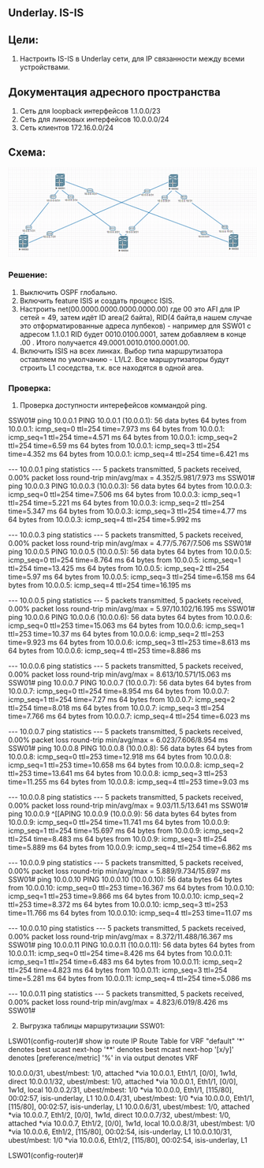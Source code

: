 ## Underlay. IS-IS


## Цели:

1. Настроить IS-IS в Underlay сети, для IP связанности между всеми устройствами.


## Документация адресного пространства
1. Сеть для loopback интерфейсов 1.1.0.0/23
2. Сеть для линковых интерфейсов 10.0.0.0/24
3. Сеть клиентов 172.16.0.0/24

## Схема:
![img.png](img.png)





### Решение:

1. Выключить OSPF глобально.
2. Включить feature ISIS и создать процесс ISIS.
3. Настроить net(00.0000.0000.0000.0000.00) где 00 это AFI для IP сетей = 49,
затем идёт ID area(2 байта), RID(4 байта,в нашем случае это отформатированные адреса лупбеков) - например
для SSW01 с адресом 1.1.0.1 RID будет 0010.0100.0001, затем добавляем в конце .00 . Итого получается
49.0001.0010.0100.0001.00.
4. Включить ISIS на всех линках. Выбор типа маршрутизатора оставляем по умолчанию - L1/L2.
Все маршрутизаторы будут строить L1 соседства, т.к. все находятся в одной area.




### Проверка:


1. Проверка доступности интерефейсов коммандой ping.

SSW01# ping 10.0.0.1
PING 10.0.0.1 (10.0.0.1): 56 data bytes
64 bytes from 10.0.0.1: icmp_seq=0 ttl=254 time=7.973 ms
64 bytes from 10.0.0.1: icmp_seq=1 ttl=254 time=4.571 ms
64 bytes from 10.0.0.1: icmp_seq=2 ttl=254 time=6.59 ms
64 bytes from 10.0.0.1: icmp_seq=3 ttl=254 time=4.352 ms
64 bytes from 10.0.0.1: icmp_seq=4 ttl=254 time=6.421 ms

--- 10.0.0.1 ping statistics ---
5 packets transmitted, 5 packets received, 0.00% packet loss
round-trip min/avg/max = 4.352/5.981/7.973 ms
SSW01# ping 10.0.0.3
PING 10.0.0.3 (10.0.0.3): 56 data bytes
64 bytes from 10.0.0.3: icmp_seq=0 ttl=254 time=7.506 ms
64 bytes from 10.0.0.3: icmp_seq=1 ttl=254 time=5.221 ms
64 bytes from 10.0.0.3: icmp_seq=2 ttl=254 time=5.347 ms
64 bytes from 10.0.0.3: icmp_seq=3 ttl=254 time=4.77 ms
64 bytes from 10.0.0.3: icmp_seq=4 ttl=254 time=5.992 ms

--- 10.0.0.3 ping statistics ---
5 packets transmitted, 5 packets received, 0.00% packet loss
round-trip min/avg/max = 4.77/5.767/7.506 ms
SSW01# ping 10.0.0.5
PING 10.0.0.5 (10.0.0.5): 56 data bytes
64 bytes from 10.0.0.5: icmp_seq=0 ttl=254 time=8.764 ms
64 bytes from 10.0.0.5: icmp_seq=1 ttl=254 time=13.425 ms
64 bytes from 10.0.0.5: icmp_seq=2 ttl=254 time=5.97 ms
64 bytes from 10.0.0.5: icmp_seq=3 ttl=254 time=6.158 ms
64 bytes from 10.0.0.5: icmp_seq=4 ttl=254 time=16.195 ms

--- 10.0.0.5 ping statistics ---
5 packets transmitted, 5 packets received, 0.00% packet loss
round-trip min/avg/max = 5.97/10.102/16.195 ms
SSW01# ping 10.0.0.6
PING 10.0.0.6 (10.0.0.6): 56 data bytes
64 bytes from 10.0.0.6: icmp_seq=0 ttl=253 time=15.063 ms
64 bytes from 10.0.0.6: icmp_seq=1 ttl=253 time=10.37 ms
64 bytes from 10.0.0.6: icmp_seq=2 ttl=253 time=9.923 ms
64 bytes from 10.0.0.6: icmp_seq=3 ttl=253 time=8.613 ms
64 bytes from 10.0.0.6: icmp_seq=4 ttl=253 time=8.886 ms

--- 10.0.0.6 ping statistics ---
5 packets transmitted, 5 packets received, 0.00% packet loss
round-trip min/avg/max = 8.613/10.571/15.063 ms
SSW01# ping 10.0.0.7
PING 10.0.0.7 (10.0.0.7): 56 data bytes
64 bytes from 10.0.0.7: icmp_seq=0 ttl=254 time=8.954 ms
64 bytes from 10.0.0.7: icmp_seq=1 ttl=254 time=7.27 ms
64 bytes from 10.0.0.7: icmp_seq=2 ttl=254 time=8.018 ms
64 bytes from 10.0.0.7: icmp_seq=3 ttl=254 time=7.766 ms
64 bytes from 10.0.0.7: icmp_seq=4 ttl=254 time=6.023 ms

--- 10.0.0.7 ping statistics ---
5 packets transmitted, 5 packets received, 0.00% packet loss
round-trip min/avg/max = 6.023/7.606/8.954 ms
SSW01# ping 10.0.0.8
PING 10.0.0.8 (10.0.0.8): 56 data bytes
64 bytes from 10.0.0.8: icmp_seq=0 ttl=253 time=12.918 ms
64 bytes from 10.0.0.8: icmp_seq=1 ttl=253 time=10.658 ms
64 bytes from 10.0.0.8: icmp_seq=2 ttl=253 time=13.641 ms
64 bytes from 10.0.0.8: icmp_seq=3 ttl=253 time=11.255 ms
64 bytes from 10.0.0.8: icmp_seq=4 ttl=253 time=9.03 ms

--- 10.0.0.8 ping statistics ---
5 packets transmitted, 5 packets received, 0.00% packet loss
round-trip min/avg/max = 9.03/11.5/13.641 ms
SSW01# ping 10.0.0.9
^[[APING 10.0.0.9 (10.0.0.9): 56 data bytes
64 bytes from 10.0.0.9: icmp_seq=0 ttl=254 time=11.741 ms
64 bytes from 10.0.0.9: icmp_seq=1 ttl=254 time=15.697 ms
64 bytes from 10.0.0.9: icmp_seq=2 ttl=254 time=8.483 ms
64 bytes from 10.0.0.9: icmp_seq=3 ttl=254 time=5.889 ms
64 bytes from 10.0.0.9: icmp_seq=4 ttl=254 time=6.862 ms

--- 10.0.0.9 ping statistics ---
5 packets transmitted, 5 packets received, 0.00% packet loss
round-trip min/avg/max = 5.889/9.734/15.697 ms
SSW01# ping 10.0.0.10
PING 10.0.0.10 (10.0.0.10): 56 data bytes
64 bytes from 10.0.0.10: icmp_seq=0 ttl=253 time=16.367 ms
64 bytes from 10.0.0.10: icmp_seq=1 ttl=253 time=9.866 ms
64 bytes from 10.0.0.10: icmp_seq=2 ttl=253 time=8.372 ms
64 bytes from 10.0.0.10: icmp_seq=3 ttl=253 time=11.766 ms
64 bytes from 10.0.0.10: icmp_seq=4 ttl=253 time=11.07 ms

--- 10.0.0.10 ping statistics ---
5 packets transmitted, 5 packets received, 0.00% packet loss
round-trip min/avg/max = 8.372/11.488/16.367 ms
SSW01# ping 10.0.0.11
PING 10.0.0.11 (10.0.0.11): 56 data bytes
64 bytes from 10.0.0.11: icmp_seq=0 ttl=254 time=8.426 ms
64 bytes from 10.0.0.11: icmp_seq=1 ttl=254 time=6.483 ms
64 bytes from 10.0.0.11: icmp_seq=2 ttl=254 time=4.823 ms
64 bytes from 10.0.0.11: icmp_seq=3 ttl=254 time=5.281 ms
64 bytes from 10.0.0.11: icmp_seq=4 ttl=254 time=5.086 ms

--- 10.0.0.11 ping statistics ---
5 packets transmitted, 5 packets received, 0.00% packet loss
round-trip min/avg/max = 4.823/6.019/8.426 ms
SSW01#

2. Выгрузка таблицы маршрутизации SSW01:

LSW01(config-router)# show ip route
IP Route Table for VRF "default"
'*' denotes best ucast next-hop
'**' denotes best mcast next-hop
'[x/y]' denotes [preference/metric]
'%<string>' in via output denotes VRF <string>

10.0.0.0/31, ubest/mbest: 1/0, attached
    *via 10.0.0.1, Eth1/1, [0/0], 1w1d, direct
10.0.0.1/32, ubest/mbest: 1/0, attached
    *via 10.0.0.1, Eth1/1, [0/0], 1w1d, local
10.0.0.2/31, ubest/mbest: 1/0
    *via 10.0.0.0, Eth1/1, [115/80], 00:02:57, isis-underlay, L1
10.0.0.4/31, ubest/mbest: 1/0
    *via 10.0.0.0, Eth1/1, [115/80], 00:02:57, isis-underlay, L1
10.0.0.6/31, ubest/mbest: 1/0, attached
    *via 10.0.0.7, Eth1/2, [0/0], 1w1d, direct
10.0.0.7/32, ubest/mbest: 1/0, attached
    *via 10.0.0.7, Eth1/2, [0/0], 1w1d, local
10.0.0.8/31, ubest/mbest: 1/0
    *via 10.0.0.6, Eth1/2, [115/80], 00:02:54, isis-underlay, L1
10.0.0.10/31, ubest/mbest: 1/0
    *via 10.0.0.6, Eth1/2, [115/80], 00:02:54, isis-underlay, L1

LSW01(config-router)#

